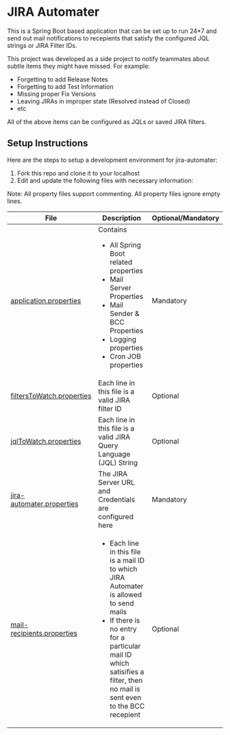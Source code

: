 # JIRA Automater

This is a Spring Boot based application that can be set up to run 24\*7 and send out mail notifications to recepients that satisfy the configured JQL strings or JIRA Filter IDs.

This project was developed as a side project to notify teammates about subtle items they might have missed. For example:

-   Forgetting to add Release Notes
-   Forgetting to add Test Information
-   Missing proper Fix Versions
-   Leaving JIRAs in improper state (Resolved instead of Closed)
-   etc

All of the above items can be configured as JQLs or saved JIRA filters.

## Setup Instructions

Here are the steps to setup a development environment for jira-automater:

1. Fork this repo and clone it to your localhost
2. Edit and update the following files with necessary information:

Note: All property files support commenting. All property files ignore empty lines.

|File|Description|Optional/Mandatory|
|----|-----------|------------------|
|[application.properties](src/main/resources/application.properties)|Contains<ul><li>All Spring Boot related properties</li><li>Mail Server Properties</li><li>Mail Sender & BCC Properties</li><li>Logging properties</li><li>Cron JOB properties</li></ul>|Mandatory|
|[filtersToWatch.properties](src/main/resources/filtersToWatch.properties)|Each line in this file is a valid JIRA filter ID|Optional|
|[jqlToWatch.properties](src/main/resources/jqlToWatch.properties)|Each line in this file is a valid JIRA Query Language (JQL) String|Optional|
|[jira-automater.properties](src/main/resources/jira-automater.properties)|The JIRA Server URL and Credentials are configured here|Mandatory|
|[mail-recipients.properties](src/main/resources/mail-recipients.properties)|<ul><li>Each line in this file is a mail ID to which JIRA Automater is allowed to send mails</li><li>If there is no entry for a particular mail ID which satisifies a filter, then no mail is sent even to the BCC recepient</li></ul>|Optional|